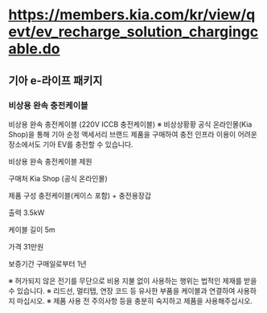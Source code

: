 # https://members.kia.com/kr/view/qevt/ev_recharge_solution_chargingcable.do

## 기아 e-라이프 패키지

### 비상용 완속 충전케이블

비상용 완속 충전케이블 (220V ICCB 충전케이블) ※ 비상상황황
공식 온라인몰(Kia Shop)을 통해 기아 순정 액세서리 브랜드 제품을 구매하여 충전 인프라 이용이 어려운 장소에서도 기아 EV를 충전할 수 있습니다.

비상용 완속 충전케이블 제원

구매처
Kia Shop (공식 온라인몰)

제품 구성
충전케이블(케이스 포함) + 충전용장갑

출력
3.5kW

케이블 길이
5m

가격
31만원

보증기간
구매일로부터 1년

※ 허가되지 않은 전기를 무단으로 비용 지불 없이 사용하는 행위는 법적인 제재를 받을 수 있습니다.
※ 리드선, 멀티탭, 연장 코드 등 유사한 부품을 케이블과 연결하여 사용하지 마십시오.
※ 제품 사용 전 주의사항 등을 충분히 숙지하고 제품을 사용해주십시오.